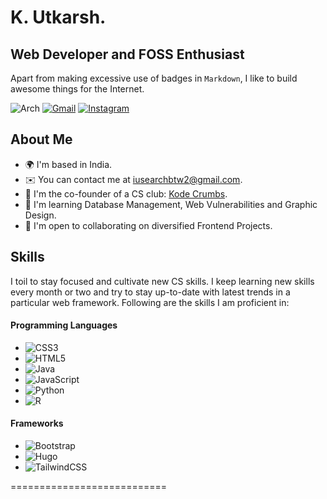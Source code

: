 K. Utkarsh.
===========================

Web Developer and FOSS Enthusiast
---------------------------------

Apart from making excessive use of badges in `Markdown`, I like to build awesome things for the Internet.


![Arch](https://img.shields.io/badge/Arch%20Linux-1793D1?logo=arch-linux&logoColor=fff&style=for-the-badge)
[![Gmail](https://img.shields.io/badge/Gmail-D14836?style=for-the-badge&logo=gmail&logoColor=white)](mailto:iusearchbtw2@gmail.com)
[![Instagram](https://img.shields.io/badge/Instagram-%23E4405F.svg?style=for-the-badge&logo=Instagram&logoColor=white)](https://instagram.com/iuse4rchbtw)



## About Me
*   🌍  I'm based in India.
*   ✉️  You can contact me at [iusearchbtw2@gmail.com](mailto:iusearchbtw2@gmail.com).
*   🚀  I'm the co-founder of a CS club: [Kode Crumbs](http://kodec.tech).
*   🧠  I'm learning Database Management, Web Vulnerabilities and Graphic Design.
*   🤝  I'm open to collaborating on diversified Frontend Projects.

## Skills

I toil to stay focused and cultivate new CS skills. I keep learning new skills every month or two and try to stay up-to-date with latest trends in a particular web framework.
Following are the skills I am proficient in:

#### Programming Languages

* ![CSS3](https://img.shields.io/badge/css3-%231572B6.svg?style=for-the-badge&logo=css3&logoColor=white)
* ![HTML5](https://img.shields.io/badge/html5-%23E34F26.svg?style=for-the-badge&logo=html5&logoColor=white)
* ![Java](https://img.shields.io/badge/java-%23ED8B00.svg?style=for-the-badge&logo=openjdk&logoColor=white)
* ![JavaScript](https://img.shields.io/badge/javascript-%23323330.svg?style=for-the-badge&logo=javascript&logoColor=%23F7DF1E)
* ![Python](https://img.shields.io/badge/python-3670A0?style=for-the-badge&logo=python&logoColor=ffdd54)
* ![R](https://img.shields.io/badge/r-%23276DC3.svg?style=for-the-badge&logo=r&logoColor=white)

#### Frameworks

* ![Bootstrap](https://img.shields.io/badge/bootstrap-%23563D7C.svg?style=for-the-badge&logo=bootstrap&logoColor=white)
* ![Hugo](https://img.shields.io/badge/Hugo-black.svg?style=for-the-badge&logo=Hugo)
* ![TailwindCSS](https://img.shields.io/badge/tailwindcss-%2338B2AC.svg?style=for-the-badge&logo=tailwind-css&logoColor=white)

===========================

